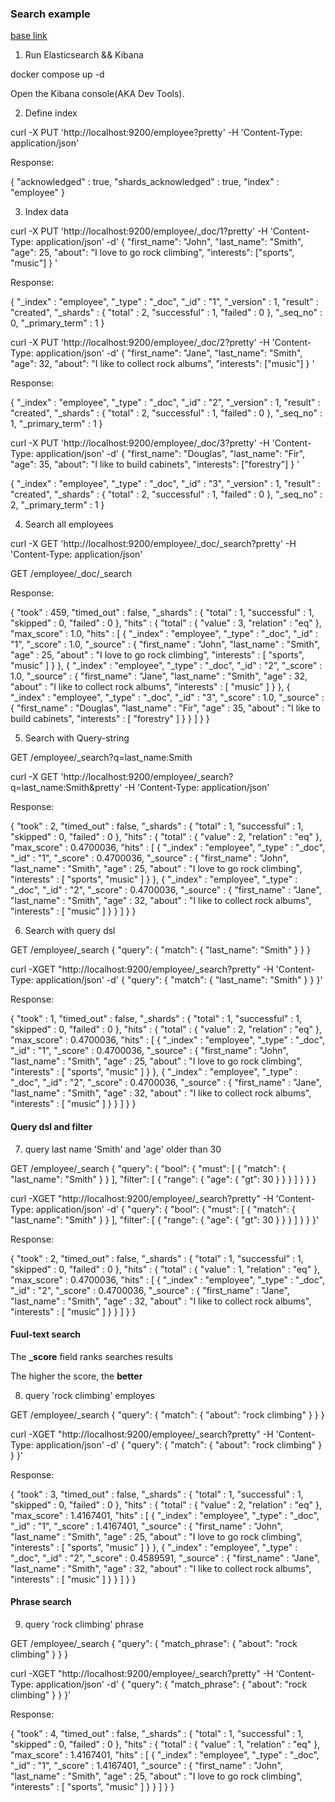 ### Search example

[base link](https://dev.to/lisahjung/beginner-s-guide-to-running-queries-with-elasticsearch-and-kibana-4kn9)

1. Run Elasticsearch && Kibana 
 
docker compose up -d
 
Open the Kibana console(AKA Dev Tools). 

2. Define index

curl -X PUT 'http://localhost:9200/employee?pretty' -H 'Content-Type: application/json'

Response:

{
  "acknowledged" : true,
  "shards_acknowledged" : true,
  "index" : "employee"
}

3. Index data

curl -X PUT 'http://localhost:9200/employee/_doc/1?pretty' -H 'Content-Type: application/json' -d'
{
 "first_name": "John",
 "last_name": "Smith",
 "age": 25,
 "about": "I love to go rock climbing",
 "interests": ["sports", "music"]
}
'

Response:

{
  "_index" : "employee",
  "_type" : "_doc",
  "_id" : "1",
  "_version" : 1,
  "result" : "created",
  "_shards" : {
    "total" : 2,
    "successful" : 1,
    "failed" : 0
  },
  "_seq_no" : 0,
  "_primary_term" : 1
}

curl -X PUT 'http://localhost:9200/employee/_doc/2?pretty' -H 'Content-Type: application/json' -d'
{
 "first_name": "Jane",
 "last_name": "Smith",
 "age": 32,
 "about": "I like to collect rock albums",
 "interests": ["music"]
}
'

Response:

{
  "_index" : "employee",
  "_type" : "_doc",
  "_id" : "2",
  "_version" : 1,
  "result" : "created",
  "_shards" : {
    "total" : 2,
    "successful" : 1,
    "failed" : 0
  },
  "_seq_no" : 1,
  "_primary_term" : 1
}

curl -X PUT 'http://localhost:9200/employee/_doc/3?pretty' -H 'Content-Type: application/json' -d'
{
 "first_name": "Douglas",
 "last_name": "Fir",
 "age": 35,
 "about": "I like to build cabinets",
 "interests": ["forestry"]
}
'

{
  "_index" : "employee",
  "_type" : "_doc",
  "_id" : "3",
  "_version" : 1,
  "result" : "created",
  "_shards" : {
    "total" : 2,
    "successful" : 1,
    "failed" : 0
  },
  "_seq_no" : 2,
  "_primary_term" : 1
}

4. Search all employees

curl -X GET 'http://localhost:9200/employee/_doc/_search?pretty' -H 'Content-Type: application/json'

GET /employee/_doc/_search

Response:

{
  "took" : 459,
  "timed_out" : false,
  "_shards" : {
    "total" : 1,
    "successful" : 1,
    "skipped" : 0,
    "failed" : 0
  },
  "hits" : {
    "total" : {
      "value" : 3,
      "relation" : "eq"
    },
    "max_score" : 1.0,
    "hits" : [
      {
        "_index" : "employee",
        "_type" : "_doc",
        "_id" : "1",
        "_score" : 1.0,
        "_source" : {
          "first_name" : "John",
          "last_name" : "Smith",
          "age" : 25,
          "about" : "I love to go rock climbing",
          "interests" : [
            "sports",
            "music"
          ]
        }
      },
      {
        "_index" : "employee",
        "_type" : "_doc",
        "_id" : "2",
        "_score" : 1.0,
        "_source" : {
          "first_name" : "Jane",
          "last_name" : "Smith",
          "age" : 32,
          "about" : "I like to collect rock albums",
          "interests" : [
            "music"
          ]
        }
      },
      {
        "_index" : "employee",
        "_type" : "_doc",
        "_id" : "3",
        "_score" : 1.0,
        "_source" : {
          "first_name" : "Douglas",
          "last_name" : "Fir",
          "age" : 35,
          "about" : "I like to build cabinets",
          "interests" : [
            "forestry"
          ]
        }
      }
    ]
  }
}

5. Search with Query-string

GET /employee/_search?q=last_name:Smith

curl -X GET 'http://localhost:9200/employee/_search?q=last_name:Smith&pretty'  -H 'Content-Type: application/json'

Response: 

{
  "took" : 2,
  "timed_out" : false,
  "_shards" : {
    "total" : 1,
    "successful" : 1,
    "skipped" : 0,
    "failed" : 0
  },
  "hits" : {
    "total" : {
      "value" : 2,
      "relation" : "eq"
    },
    "max_score" : 0.4700036,
    "hits" : [
      {
        "_index" : "employee",
        "_type" : "_doc",
        "_id" : "1",
        "_score" : 0.4700036,
        "_source" : {
          "first_name" : "John",
          "last_name" : "Smith",
          "age" : 25,
          "about" : "I love to go rock climbing",
          "interests" : [
            "sports",
            "music"
          ]
        }
      },
      {
        "_index" : "employee",
        "_type" : "_doc",
        "_id" : "2",
        "_score" : 0.4700036,
        "_source" : {
          "first_name" : "Jane",
          "last_name" : "Smith",
          "age" : 32,
          "about" : "I like to collect rock albums",
          "interests" : [
            "music"
          ]
        }
      }
    ]
  }
}

6. Search with query dsl

GET /employee/_search
{
  "query": {
    "match": {
      "last_name": "Smith"
    }
  }
}
 
curl -XGET "http://localhost:9200/employee/_search?pretty" -H 'Content-Type: application/json' -d'
{
  "query": {
    "match": {
      "last_name": "Smith"
    }
  }
}'

Response: 

{
  "took" : 1,
  "timed_out" : false,
  "_shards" : {
    "total" : 1,
    "successful" : 1,
    "skipped" : 0,
    "failed" : 0
  },
  "hits" : {
    "total" : {
      "value" : 2,
      "relation" : "eq"
    },
    "max_score" : 0.4700036,
    "hits" : [
      {
        "_index" : "employee",
        "_type" : "_doc",
        "_id" : "1",
        "_score" : 0.4700036,
        "_source" : {
          "first_name" : "John",
          "last_name" : "Smith",
          "age" : 25,
          "about" : "I love to go rock climbing",
          "interests" : [
            "sports",
            "music"
          ]
        }
      },
      {
        "_index" : "employee",
        "_type" : "_doc",
        "_id" : "2",
        "_score" : 0.4700036,
        "_source" : {
          "first_name" : "Jane",
          "last_name" : "Smith",
          "age" : 32,
          "about" : "I like to collect rock albums",
          "interests" : [
            "music"
          ]
        }
      }
    ]
  }
}

#### Query dsl and filter

7. query last name 'Smith' and 'age' older than 30 

GET /employee/_search
{ 
  "query": {
    "bool": {
      "must": [
        {
          "match": {
            "last_name": "Smith"
          }
        }
      ],
      "filter": [
        {
          "range": {
            "age": {
              "gt": 30
              }
          }
        }
      ]
    }
  }
}

curl -XGET "http://localhost:9200/employee/_search?pretty" -H 'Content-Type: application/json' -d'
{ 
  "query": {
    "bool": {
      "must": [
        {
          "match": {
            "last_name": "Smith"
          }
        }
      ],
      "filter": [
        {
          "range": {
            "age": {
              "gt": 30
              }
          }
        }
      ]
    }
  }
}'

Response: 

{
  "took" : 2,
  "timed_out" : false,
  "_shards" : {
    "total" : 1,
    "successful" : 1,
    "skipped" : 0,
    "failed" : 0
  },
  "hits" : {
    "total" : {
      "value" : 1,
      "relation" : "eq"
    },
    "max_score" : 0.4700036,
    "hits" : [
      {
        "_index" : "employee",
        "_type" : "_doc",
        "_id" : "2",
        "_score" : 0.4700036,
        "_source" : {
          "first_name" : "Jane",
          "last_name" : "Smith",
          "age" : 32,
          "about" : "I like to collect rock albums",
          "interests" : [
            "music"
          ]
        }
      }
    ]
  }
}

#### Fuul-text search

The **_score** field ranks searches results

The higher the score, the **better**

8. query 'rock climbing' employes

GET /employee/_search
{
  "query": {
    "match": {
      "about": "rock climbing"
    }
  }
}

curl -XGET "http://localhost:9200/employee/_search?pretty" -H 'Content-Type: application/json' -d'
{
  "query": {
    "match": {
      "about": "rock climbing"
    }
  }
}'

Response:

{
  "took" : 3,
  "timed_out" : false,
  "_shards" : {
    "total" : 1,
    "successful" : 1,
    "skipped" : 0,
    "failed" : 0
  },
  "hits" : {
    "total" : {
      "value" : 2,
      "relation" : "eq"
    },
    "max_score" : 1.4167401,
    "hits" : [
      {
        "_index" : "employee",
        "_type" : "_doc",
        "_id" : "1",
        "_score" : 1.4167401,
        "_source" : {
          "first_name" : "John",
          "last_name" : "Smith",
          "age" : 25,
          "about" : "I love to go rock climbing",
          "interests" : [
            "sports",
            "music"
          ]
        }
      },
      {
        "_index" : "employee",
        "_type" : "_doc",
        "_id" : "2",
        "_score" : 0.4589591,
        "_source" : {
          "first_name" : "Jane",
          "last_name" : "Smith",
          "age" : 32,
          "about" : "I like to collect rock albums",
          "interests" : [
            "music"
          ]
        }
      }
    ]
  }
}

#### Phrase search

9. query 'rock climbing' phrase 

GET /employee/_search
{
  "query": {
    "match_phrase": {
      "about": "rock climbing"
    }
  }
}

curl -XGET "http://localhost:9200/employee/_search?pretty" -H 'Content-Type: application/json' -d'
{
  "query": {
    "match_phrase": {
      "about": "rock climbing"
    }
  }
}'

Response:

{
  "took" : 4,
  "timed_out" : false,
  "_shards" : {
    "total" : 1,
    "successful" : 1,
    "skipped" : 0,
    "failed" : 0
  },
  "hits" : {
    "total" : {
      "value" : 1,
      "relation" : "eq"
    },
    "max_score" : 1.4167401,
    "hits" : [
      {
        "_index" : "employee",
        "_type" : "_doc",
        "_id" : "1",
        "_score" : 1.4167401,
        "_source" : {
          "first_name" : "John",
          "last_name" : "Smith",
          "age" : 25,
          "about" : "I love to go rock climbing",
          "interests" : [
            "sports",
            "music"
          ]
        }
      }
    ]
  }
}

